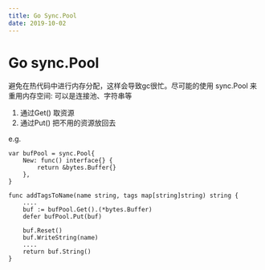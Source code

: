 ```yaml
---
title: Go Sync.Pool
date: 2019-10-02
---
```

# Go sync.Pool
避免在热代码中进行内存分配，这样会导致gc很忙。尽可能的使用 sync.Pool 来重用内存空间: 可以是连接池、字符串等
1. 通过Get() 取资源
1. 通过Put() 把不用的资源放回去

e.g.

    var bufPool = sync.Pool{
        New: func() interface{} {
            return &bytes.Buffer{}
        },
    }

    func addTagsToName(name string, tags map[string]string) string {
        ....
        buf := bufPool.Get().(*bytes.Buffer)
        defer bufPool.Put(buf)

        buf.Reset()
        buf.WriteString(name)
        ....
        return buf.String()
    }